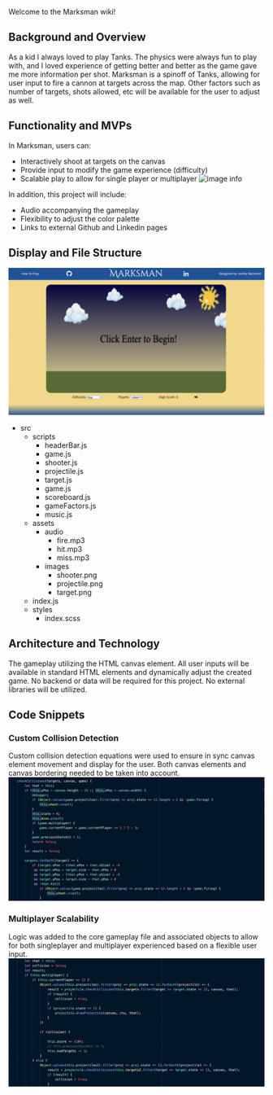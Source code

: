 Welcome to the Marksman wiki!

## Background and Overview
As a kid I always loved to play Tanks. The physics were always fun to play with, and I loved experience of getting better and better as the game gave me more information per shot. Marksman is a spinoff of Tanks, allowing for user input to fire a cannon at targets across the map. Other factors such as number of targets, shots allowed, etc will be available for the user to adjust as well.

## Functionality and MVPs
In Marksman, users can:
* Interactively shoot at targets on the canvas
* Provide input to modify the game experience (difficulty)
* Scalable play to allow for single player or multiplayer
![image info](./images/Marksman_Shot.gif)

In addition, this project will include: 
* Audio accompanying the gameplay
* Flexibility to adjust the color palette 
* Links to external Github and Linkedin pages

## Display and File Structure
![image info](./images/marksman_display.png)
* src
    * scripts
         * headerBar.js
         * game.js
         * shooter.js
         * projectile.js
         * target.js
         * game.js
         * scoreboard.js
         * gameFactors.js
         * music.js
    * assets
         * audio
              * fire.mp3
              * hit.mp3
              * miss.mp3
         * images
              * shooter.png
              * projectile.png
              * target.png
   * index.js
   * styles  
       * index.scss


## Architecture and Technology
The gameplay utilizing the HTML canvas element. All user inputs will be available in standard HTML elements and dynamically adjust the created game. No backend or data will be required for this project. No external libraries will be utilized.

## Code Snippets

### Custom Collision Detection    
Custom collision detection equations were used to ensure in sync canvas element movement and display for the user. Both canvas elements and canvas bordering needed to be taken into account. 
![image info](./images/collision_detection.png)

### Multiplayer Scalability
Logic was added to the core gameplay file and associated objects to allow for both singleplayer and multiplayer experienced based on a flexible user input.
![image info](./images/multiplayer.png)